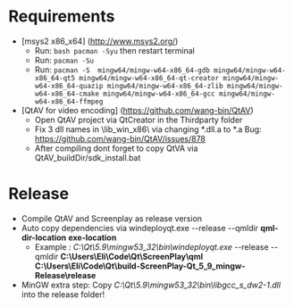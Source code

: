 # Requirements
 - [msys2 x86_x64] (http://www.msys2.org/)
    - Run: ``` bash pacman -Syu ``` then restart terminal
    - Run: ``` pacman -Su ```
    - Run: ``` pacman -S  mingw64/mingw-w64-x86_64-gdb mingw64/mingw-w64-x86_64-qt5 mingw64/mingw-w64-x86_64-qt-creator mingw64/mingw-w64-x86_64-quazip mingw64/mingw-w64-x86_64-zlib mingw64/mingw-w64-x86_64-cmake mingw64/mingw-w64-x86_64-gcc mingw64/mingw-w64-x86_64-ffmpeg ```
 - [QtAV for video encoding] (https://github.com/wang-bin/QtAV) 
    - Open QtAV project via QtCreator in the Thirdparty folder 
    - Fix 3 dll names in \lib_win_x86\ via changing *.dll.a to *.a  Bug: https://github.com/wang-bin/QtAV/issues/878
    - After compiling dont forget to copy QtVA via QtAV_buildDir/sdk_install.bat

# Release
 - Compile QtAV and Screenplay as release version
 - Auto copy dependencies via  windeployqt.exe --release --qmldir **qml-dir-location** **exe-location**
    - Example : _C:\Qt\5.9\mingw53_32\bin\windeployqt.exe_  --release --qmldir **C:\Users\Eli\Code\Qt\ScreenPlay\qml** **C:\Users\Eli\Code\Qt\build-ScreenPlay-Qt_5_9_mingw-Release\release**
 - MinGW extra step: Copy  _C:\Qt\5.9\mingw53_32\bin\libgcc_s_dw2-1.dll_ into the release folder!